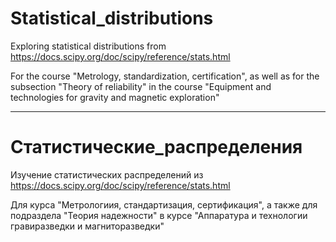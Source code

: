# Statistical_distributions
Exploring statistical distributions from https://docs.scipy.org/doc/scipy/reference/stats.html

For the course "Metrology, standardization, certification", as well as for the subsection "Theory of reliability" in the course "Equipment and technologies for gravity and magnetic exploration"

- - -
# Статистические_распределения
Изучение статистических распределений из https://docs.scipy.org/doc/scipy/reference/stats.html

Для курса "Метрологиия, стандартизация, сертификация", а также для подраздела "Теория надежности" в курсе "Аппаратура и технологии гравиразведки и магниторазведки"
